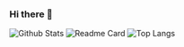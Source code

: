 ### Hi there 👋

![Github Stats](https://github-readme-stats.vercel.app/api?username=xviefvs&count_private=true&theme=react&count_private=true&show_icons=true&include_all_commits=true)
![Readme Card](https://github-readme-stats.vercel.app/api/pin/?username=xviefvs&repo=enma&theme=react&show_owner=true)
![Top Langs](https://github-readme-stats.vercel.app/api/top-langs/?username=xviefvs&langs_count=8&theme=algolia)

<!--
**xviefvs/xviefvs** is a ✨ _special_ ✨ repository because its `README.md` (this file) appears on your GitHub profile.

Here are some ideas to get you started:

- 🔭 I’m currently working on ...
- 🌱 I’m currently learning ...
- 👯 I’m looking to collaborate on ...
- 🤔 I’m looking for help with ...
- 💬 Ask me about ...
- 📫 How to reach me: ...
- 😄 Pronouns: ...
- ⚡ Fun fact: ...
-->
